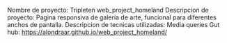 Nombre de proyecto: Tripleten web_project_homeland
Descripcion de proyecto: 
Pagina responsiva de galeria de arte, funcional para diferentes anchos de pantalla.
Descripcion de tecnicas utilizadas: Media queries
Gut hub: https://alondraar.github.io/web_project_homeland/